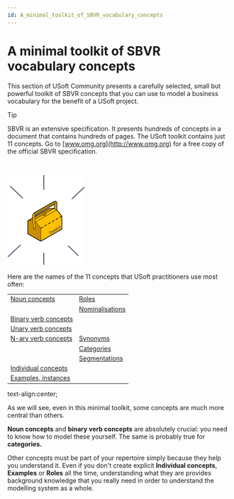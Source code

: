 ```yaml
---
id: A_minimal_toolkit_of_SBVR_vocabulary_concepts
---
```


# A minimal toolkit of SBVR vocabulary concepts

This section of USoft Community presents a carefully selected, small but powerful toolkit of SBVR concepts that you can use to model a business vocabulary for the benefit of a USoft project.

> [!TIP]
> SBVR is an extensive specification. It presents hundreds of concepts in a document that contains hundreds of pages. The USoft toolkit contains just 11 concepts. Go to [www.omg.org](http://www.omg.org) for a free copy of the official SBVR specification.

 

![](./assets/2ed36c36-bd2f-4a1f-934b-4034b50c21ef.png)

Here are the names of the 11 concepts that USoft practitioners use most often:

|        |        |
|--------|--------|
|[Noun concepts](/docs/Business%20rules/Vocabulary%20concepts/Noun%20concepts.md)|[Roles](/docs/Business%20rules/Vocabulary%20concepts/Roles.md)|
|        |[Nominalisations](/docs/Business%20rules/Vocabulary%20concepts/Nominalisations.md)|
|[Binary verb concepts](/docs/Business%20rules/Vocabulary%20concepts/Binary%20verb%20concepts.md)|        |
|[Unary verb concepts](/docs/Business%20rules/Vocabulary%20concepts/Unary%20verb%20concepts.md)|        |
|[N-ary verb concepts](/docs/Business%20rules/Vocabulary%20concepts/Nary%20verb%20concepts.md)|[Synonyms](/docs/Business%20rules/Vocabulary%20concepts/Synonyms.md)|
|        |[Categories](/docs/Business%20rules/Vocabulary%20concepts/Categories.md)|
|        |[Segmentations](/docs/Business%20rules/Vocabulary%20concepts/Categories.md)|
|[Individual concepts](/docs/Business%20rules/Vocabulary%20concepts/Individual%20concepts.md)|        |
|[Examples, instances](/docs/Business%20rules/Vocabulary%20concepts/Examples%20instances.md)|        |



text-align:center; 

As we will see, even in this minimal toolkit, some concepts are much more central than others.

**Noun concepts** and **binary verb concepts** are absolutely crucial: you need to know how to model these yourself. The same is probably true for **categories.** 

Other concepts must be part of your repertoire simply because they help you understand it. Even if you don't create explicit **Individual concepts**, **Examples** or **Roles** all the time, understanding what they are provides background knowledge that you really need in order to understand the modelling system as a whole.